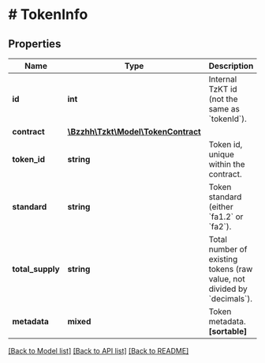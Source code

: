 # # TokenInfo

## Properties

Name | Type | Description | Notes
------------ | ------------- | ------------- | -------------
**id** | **int** | Internal TzKT id (not the same as &#x60;tokenId&#x60;). | [optional]
**contract** | [**\Bzzhh\Tzkt\Model\TokenContract**](TokenContract.md) |  | [optional]
**token_id** | **string** | Token id, unique within the contract. | [optional]
**standard** | **string** | Token standard (either &#x60;fa1.2&#x60; or &#x60;fa2&#x60;). | [optional]
**total_supply** | **string** | Total number of existing tokens (raw value, not divided by &#x60;decimals&#x60;). | [optional]
**metadata** | **mixed** | Token metadata.   **[sortable]** | [optional]

[[Back to Model list]](../../README.md#models) [[Back to API list]](../../README.md#endpoints) [[Back to README]](../../README.md)
